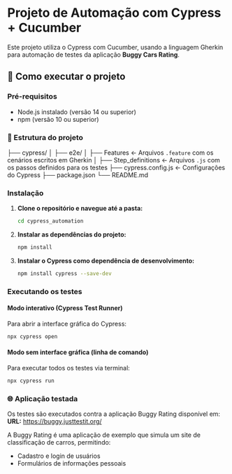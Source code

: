# Projeto de Automação com Cypress + Cucumber

Este projeto utiliza o Cypress com Cucumber, usando a linguagem Gherkin para automação de testes da aplicação **Buggy Cars Rating**.

## 🚀 Como executar o projeto

### Pré-requisitos
- Node.js instalado (versão 14 ou superior)
- npm (versão 10 ou superior)

### 📁 Estrutura do projeto
├── cypress/
│   ├── e2e/
│       ├── Features         ← Arquivos `.feature` com os cenários escritos em Gherkin
│       ├── Step_definitions ← Arquivos `.js` com os passos definidos para os testes
├── cypress.config.js        ← Configurações do Cypress
├── package.json
└── README.md

### Instalação

1. **Clone o repositório e navegue até a pasta:**
   ```bash
   cd cypress_automation
   ```

2. **Instalar as dependências do projeto:**
   ```bash
   npm install
   ```

3. **Instalar o Cypress como dependência de desenvolvimento:**
   ```bash
   npm install cypress --save-dev
   ```

### Executando os testes

#### Modo interativo (Cypress Test Runner)
Para abrir a interface gráfica do Cypress:
```bash
npx cypress open
```

#### Modo sem interface gráfica (linha de comando)
Para executar todos os testes via terminal:
```bash
npx cypress run
```

### 🌐 Aplicação testada

Os testes são executados contra a aplicação Buggy Rating disponível em:
**URL:** https://buggy.justtestit.org/

A Buggy Rating é uma aplicação de exemplo que simula um site de classificação de carros, permitindo:
- Cadastro e login de usuários
- Formulários de informações pessoais

